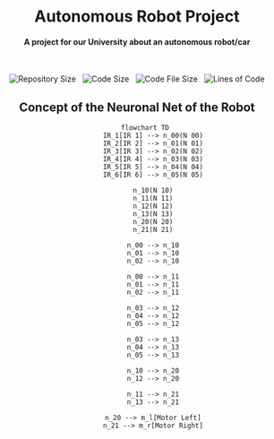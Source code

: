 <div align = "center">
  <h1> Autonomous Robot Project </h1>
  <h4> A project for our University about an autonomous robot/car </h4>
</div>

&nbsp;

<div align = "center">

![Repository Size][rep-size-img] &nbsp; ![Code Size][code-size-img] &nbsp; ![Code File Size][code-file-img] &nbsp; ![Lines of Code][code-lines-img]

</div>

<div align = "center">
<h2> Concept of the Neuronal Net of the Robot </h2>

``` mermaid
    flowchart TD
        IR_1[IR 1] --> n_00(N 00)
        IR_2[IR 2] --> n_01(N 01)
        IR_3[IR 3] --> n_02(N 02)
        IR_4[IR 4] --> n_03(N 03)
        IR_5[IR 5] --> n_04(N 04)
        IR_6[IR 6] --> n_05(N 05)

        n_10(N 10)
        n_11(N 11)
        n_12(N 12)
        n_13(N 13)
        n_20(N 20)
        n_21(N 21)

        n_00 --> n_10
        n_01 --> n_10
        n_02 --> n_10

        n_00 --> n_11
        n_01 --> n_11
        n_02 --> n_11

        n_03 --> n_12
        n_04 --> n_12
        n_05 --> n_12

        n_03 --> n_13
        n_04 --> n_13
        n_05 --> n_13

        n_10 --> n_20
        n_12 --> n_20

        n_11 --> n_21
        n_13 --> n_21

        n_20 --> m_l[Motor Left]
        n_21 --> m_r[Motor Right]
```
</div>


[code-size-img]:    https://img.shields.io/github/languages/code-size/FenFr/autonomous_robot?label=Code%20Size&style=flat-square
[code-file-img]:    https://img.shields.io/github/directory-file-count/fenfr/autonomous_robot?label=Files&style=flat-square
[code-lines-img]:   https://img.shields.io/tokei/lines/github/fenfr/autonomous_robot?label=Lines%20of%20Code&style=flat-square
[rep-size-img]:     https://img.shields.io/github/repo-size/FenFr/autonomous_robot?label=Repo%20Size&style=flat-square
